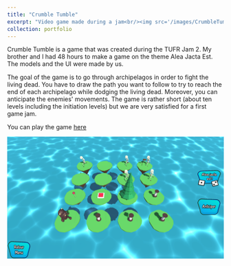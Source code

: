 ```yaml
---
title: "Crumble Tumble"
excerpt: "Video game made during a jam<br/><img src='/images/CrumbleTumble.png'>"
collection: portfolio
---
```


Crumble Tumble is a game that was created during the TUFR Jam 2. My brother and I had 48 hours to make a game on the theme Alea Jacta Est. The models and the UI were made by us.

The goal of the game is to go through archipelagos in order to fight the living dead. You have to draw the path you want to follow to try to reach the end of each archipelago while dodging the living dead. Moreover, you can anticipate the enemies' movements. The game is rather short (about ten levels including the initiation levels) but we are very satisfied for a first game jam.

You can play the game [here](https://crazypo.itch.io/crumbletumble)

<img src='/images/CrumbleTumble.png'>
